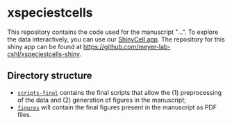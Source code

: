 # xspeciestcells

This repository contains the code used for the manuscript "...".
To explore the data interactively, you can use our [ShinyCell app](http://xspeciestcells.cshl.edu/). The repository for this shiny app can be found at https://github.com/meyer-lab-cshl/xspeciestcells-shiny.


## Directory structure

- [`scripts-final`](./scripts-final/) contains the final scripts that allow the (1) preprocessing of the data and (2) generation of figures in the manuscript;
- [`figures`](./figures) will contain the final figures present in the manuscript as PDF files.
